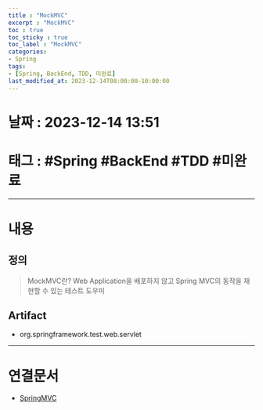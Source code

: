 ```yaml
---
title : "MockMVC"
excerpt : "MockMVC"
toc : true
toc_sticky : true
toc_label : "MockMVC"
categories:
- Spring
tags:
- [Spring, BackEnd, TDD, 미완료]
last_modified_at: 2023-12-14T08:00:00-10:00:00
---
```


# 날짜 : 2023-12-14 13:51

# 태그 : #Spring #BackEnd #TDD #미완료 
---

# 내용

## 정의
> MockMVC란?
> Web Application을 배포하지 않고 Spring MVC의 동작을 재현할 수 있는 테스트 도우미

## Artifact
- org.springframework.test.web.servlet

---

# 연결문서
- [SpringMVC](../../spring/spring-SpringMVC)